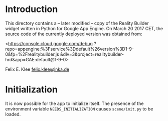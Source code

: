 Introduction
============

This directory contains a – later modified – copy of the Reality
Builder widget written in Python for Google App Engine. On March 20
2017 CET, the source code of the currently deployed version was
obtained from:

<https://console.cloud.google.com/debug
?repo=appengine:%3Fservice%3Ddefault%26version%3D1-9-0&fp=%2Frealitybuilder.js
&dlv=3&project=realitybuilder-hrd&app=GAE:default@1-9-0>

Felix E. Klee <felix.klee@inka.de>


Initialization
==============

It is now possible for the app to initialize itself. The presence of
the environment variable `NEEDS_INITIALIZATION` causes `scene/init.py`
to be loaded.
